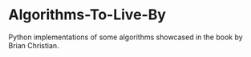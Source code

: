 # Algorithms-To-Live-By
Python implementations of some algorithms showcased in the book by Brian Christian.
